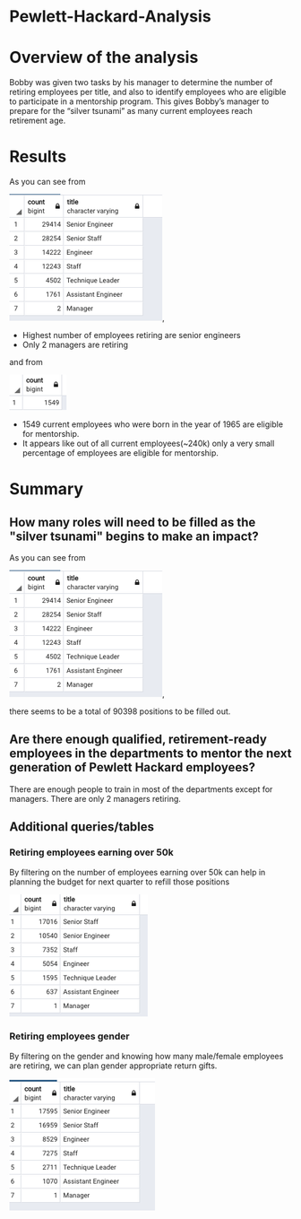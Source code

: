 # Pewlett-Hackard-Analysis

# Overview of the analysis

Bobby was given two tasks by his manager to determine the number of retiring employees per title, and also to identify employees who are eligible to participate in a mentorship program. This gives Bobby’s manager to prepare for the “silver tsunami” as many current employees reach retirement age.

# Results

As you can see from 

![](Resources/retiring_titles.png),

* Highest number of employees retiring are senior engineers
* Only 2 managers are retiring

and from 

![](Resources/total_count_eligible_mentorship.png)

* 1549 current employees who were born in the year of 1965 are eligible for mentorship.
* It appears like out of all current employees(~240k) only a very small percentage of employees are eligible for mentorship.

# Summary

## How many roles will need to be filled as the "silver tsunami" begins to make an impact?

As you can see from 


![](Resources/retiring_titles.png), 


there seems to be a total of 90398 positions to be filled out.


## Are there enough qualified, retirement-ready employees in the departments to mentor the next generation of Pewlett Hackard employees?

There are enough people to train in most of the departments except for managers. There are only 2 managers retiring.

## Additional queries/tables

### Retiring employees earning over 50k

By filtering on the number of employees earning over 50k can help in planning the budget for next quarter to refill those positions

![](Resources/employees_salary_over_50k.png)

### Retiring employees gender

By filtering on the gender and knowing how many male/female employees are retiring, we can plan gender appropriate return gifts.

![](Resources/gender_info.png)


